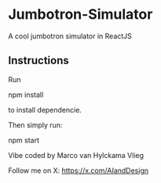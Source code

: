 # Jumbotron-Simulator
A cool jumbotron simulator in ReactJS

## Instructions

Run

npm install

to install dependencie.

Then simply run:

npm start

Vibe coded by Marco van Hylckama Vlieg

Follow me on X: https://x.com/AIandDesign

